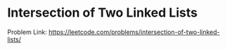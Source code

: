 # Intersection of Two Linked Lists

Problem Link: https://leetcode.com/problems/intersection-of-two-linked-lists/